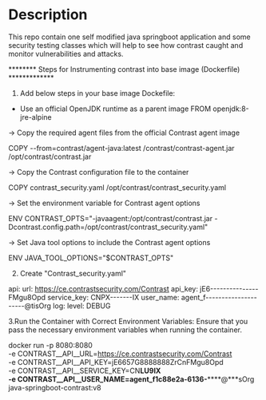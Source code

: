 # Description
 This repo contain one self modified java springboot application and some security testing classes which will help to see how contrast caught and monitor vulnerabilities and attacks.

 ******** Steps for Instrumenting contrast into base image (Dockerfile) *************
1. Add below steps in your base image Dockefile:
* Use an official OpenJDK runtime as a parent image
FROM openjdk:8-jre-alpine

-> Copy the required agent files from the official Contrast agent image

COPY --from=contrast/agent-java:latest /contrast/contrast-agent.jar /opt/contrast/contrast.jar

-> Copy the Contrast configuration file to the container

COPY contrast_security.yaml /opt/contrast/contrast_security.yaml

-> Set the environment variable for Contrast agent options

ENV CONTRAST_OPTS="-javaagent:/opt/contrast/contrast.jar -Dcontrast.config.path=/opt/contrast/contrast_security.yaml"

-> Set Java tool options to include the Contrast agent options

ENV JAVA_TOOL_OPTIONS="$CONTRAST_OPTS"

2. Create "Contrast_security.yaml"
   
api:
  url: https://ce.contrastsecurity.com/Contrast
  api_key: jE6---------------FMgu8Opd
  service_key: CNPX-------IX
  user_name: agent_f---------------------@tisOrg
log:
  level: DEBUG


3.Run the Container with Correct Environment Variables:
Ensure that you pass the necessary environment variables when running the container.

docker run -p 8080:8080 \
  -e CONTRAST__API__URL=https://ce.contrastsecurity.com/Contrast \
  -e CONTRAST__API__API_KEY=jE6657G8888888ZrCnFMgu8Opd \
  -e CONTRAST__API__SERVICE_KEY=CN******LU9IX \
  -e CONTRAST__API__USER_NAME=agent_f1c88e2a-6136-**********@***sOrg \
  java-springboot-contrast:v8

 
